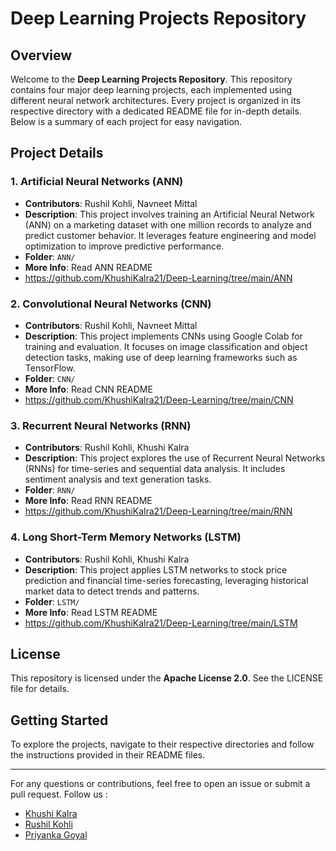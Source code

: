 # **Deep Learning Projects Repository**

## **Overview**

Welcome to the **Deep Learning Projects Repository**. This repository contains four major deep learning projects, each implemented using different neural network architectures. Every project is organized in its respective directory with a dedicated README file for in-depth details. Below is a summary of each project for easy navigation.

## **Project Details**

### **1\. Artificial Neural Networks (ANN)**

* **Contributors**: Rushil Kohli, Navneet Mittal  
* **Description**: This project involves training an Artificial Neural Network (ANN) on a marketing dataset with one million records to analyze and predict customer behavior. It leverages feature engineering and model optimization to improve predictive performance.  
* **Folder**: `ANN/`  
* **More Info**: Read ANN README
* https://github.com/KhushiKalra21/Deep-Learning/tree/main/ANN

### **2\. Convolutional Neural Networks (CNN)**

* **Contributors**: Rushil Kohli, Navneet Mittal  
* **Description**: This project implements CNNs using Google Colab for training and evaluation. It focuses on image classification and object detection tasks, making use of deep learning frameworks such as TensorFlow.  
* **Folder**: `CNN/`  
* **More Info**: Read CNN README
* https://github.com/KhushiKalra21/Deep-Learning/tree/main/CNN

### **3\. Recurrent Neural Networks (RNN)**

* **Contributors**: Rushil Kohli, Khushi Kalra  
* **Description**: This project explores the use of Recurrent Neural Networks (RNNs) for time-series and sequential data analysis. It includes sentiment analysis and text generation tasks.  
* **Folder**: `RNN/`  
* **More Info**: Read RNN README
* https://github.com/KhushiKalra21/Deep-Learning/tree/main/RNN

### **4\. Long Short-Term Memory Networks (LSTM)**

* **Contributors**: Rushil Kohli, Khushi Kalra  
* **Description**: This project applies LSTM networks to stock price prediction and financial time-series forecasting, leveraging historical market data to detect trends and patterns.  
* **Folder**: `LSTM/`  
* **More Info**: Read LSTM README
* https://github.com/KhushiKalra21/Deep-Learning/tree/main/LSTM

## **License**

This repository is licensed under the **Apache License 2.0**. See the LICENSE file for details.

## **Getting Started**

To explore the projects, navigate to their respective directories and follow the instructions provided in their README files.

---

For any questions or contributions, feel free to open an issue or submit a pull request.
Follow us :

- [Khushi Kalra](https://github.com/KhushiKalra21)
- [Rushil Kohli](https://github.com/Rushil-K)
- [Priyanka Goyal](https://github.com/priyanka-3011)

